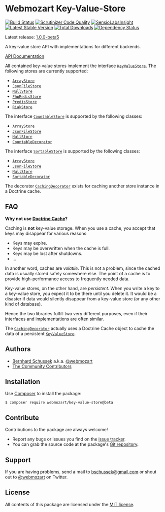Webmozart Key-Value-Store
=========================

[![Build Status](https://travis-ci.org/webmozart/key-value-store.svg?branch=1.0.0-beta5)](https://travis-ci.org/webmozart/key-value-store)
[![Scrutinizer Code Quality](https://scrutinizer-ci.com/g/webmozart/key-value-store/badges/quality-score.png?b=1.0.0-beta5)](https://scrutinizer-ci.com/g/webmozart/key-value-store/?branch=1.0.0-beta5)
[![SensioLabsInsight](https://insight.sensiolabs.com/projects/61586798-236a-462a-8429-d8311c1a2500/mini.png)](https://insight.sensiolabs.com/projects/61586798-236a-462a-8429-d8311c1a2500)
[![Latest Stable Version](https://poser.pugx.org/webmozart/key-value-store/v/stable.svg)](https://packagist.org/packages/webmozart/key-value-store)
[![Total Downloads](https://poser.pugx.org/webmozart/key-value-store/downloads.svg)](https://packagist.org/packages/webmozart/key-value-store)
[![Dependency Status](https://www.versioneye.com/php/webmozart:key-value-store/1.0.0/badge.svg)](https://www.versioneye.com/php/webmozart:key-value-store/1.0.0)

Latest release: [1.0.0-beta5](https://packagist.org/packages/webmozart/key-value-store#1.0.0-beta5)

A key-value store API with implementations for different backends.

[API Documentation]

All contained key-value stores implement the interface [`KeyValueStore`]. The
following stores are currently supported:

* [`ArrayStore`]
* [`JsonFileStore`]
* [`NullStore`]
* [`PhpRedisStore`]
* [`PredisStore`]
* [`RiakStore`]

The interface [`CountableStore`] is supported by the following classes:

* [`ArrayStore`]
* [`JsonFileStore`]
* [`NullStore`]
* [`CountableDecorator`]

The interface [`SortableStore`] is supported by the following classes:

* [`ArrayStore`]
* [`JsonFileStore`]
* [`NullStore`]
* [`SortableDecorator`]

The decorator [`CachingDecorator`] exists for caching another store instance
in a Doctrine cache.

FAQ
---

**Why not use [Doctrine Cache]?**

Caching is **not** key-value storage. When you use a cache, you accept that keys
may disappear for various reasons:

* Keys may expire.
* Keys may be overwritten when the cache is full.
* Keys may be lost after shutdowns.
* ...

In another word, caches are *volatile*. This is not a problem, since the cached
data is usually stored safely somewhere else. The point of a cache is to provide
high-performance access to frequently needed data.

Key-value stores, on the other hand, are *persistent*. When you write a key to a
key-value store, you expect it to be there until you delete it. It would be a
disaster if data would silently disappear from a key-value store (or any other
kind of database).

Hence the two libraries fulfill two very different purposes, even if their
interfaces and implementations are often similar.

The [`CachingDecorator`] actually uses a Doctrine Cache object to cache the data
of a persistent [`KeyValueStore`].

Authors
-------

* [Bernhard Schussek] a.k.a. [@webmozart]
* [The Community Contributors]

Installation
------------

Use [Composer] to install the package:

```
$ composer require webmozart/key-value-store@beta
```

Contribute
----------

Contributions to the package are always welcome!

* Report any bugs or issues you find on the [issue tracker].
* You can grab the source code at the package's [Git repository].

Support
-------

If you are having problems, send a mail to bschussek@gmail.com or shout out to
[@webmozart] on Twitter.

License
-------

All contents of this package are licensed under the [MIT license].

[Composer]: https://getcomposer.org
[Bernhard Schussek]: http://webmozarts.com
[The Community Contributors]: https://github.com/webmozart/key-value-store/graphs/contributors
[issue tracker]: https://github.com/webmozart/key-value-store/issues
[Git repository]: https://github.com/webmozart/key-value-store
[@webmozart]: https://twitter.com/webmozart
[MIT license]: LICENSE
[Doctrine Cache]: https://github.com/doctrine/cache
[API Documentation]: https://webmozart.github.io/key-value-store/api
[`KeyValueStore`]: https://webmozart.github.io/key-value-store/api/latest/class-Webmozart.KeyValueStore.Api.KeyValueStore.html
[`CountableStore`]: https://webmozart.github.io/key-value-store/api/latest/class-Webmozart.KeyValueStore.Api.CountableStore.html
[`SortableStore`]: https://webmozart.github.io/key-value-store/api/latest/class-Webmozart.KeyValueStore.Api.SortableStore.html
[`ArrayStore`]: https://webmozart.github.io/key-value-store/api/latest/class-Webmozart.KeyValueStore.ArrayStore.html
[`JsonFileStore`]: https://webmozart.github.io/key-value-store/api/latest/class-Webmozart.KeyValueStore.JsonFileStore.html
[`NullStore`]: https://webmozart.github.io/key-value-store/api/latest/class-Webmozart.KeyValueStore.NullStore.html
[`PhpRedisStore`]: https://webmozart.github.io/key-value-store/api/latest/class-Webmozart.KeyValueStore.PhpRedisStore.html
[`PredisStore`]: https://webmozart.github.io/key-value-store/api/latest/class-Webmozart.KeyValueStore.PredisStore.html
[`RiakStore`]: https://webmozart.github.io/key-value-store/api/latest/class-Webmozart.KeyValueStore.RiakStore.html
[`CachingDecorator`]: https://webmozart.github.io/key-value-store/api/latest/class-Webmozart.KeyValueStore.Decorator.CachingDecorator.html
[`CountableDecorator`]: https://webmozart.github.io/key-value-store/api/latest/class-Webmozart.KeyValueStore.Decorator.CountableDecorator.html
[`SortableDecorator`]: https://webmozart.github.io/key-value-store/api/latest/class-Webmozart.KeyValueStore.Decorator.SortableDecorator.html
